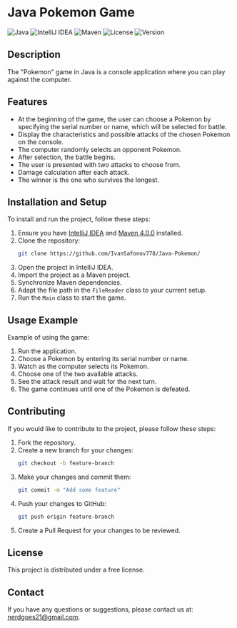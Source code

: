 # Java Pokemon Game
![Java](https://img.shields.io/badge/java-22.0.1-orange)
![IntelliJ IDEA](https://img.shields.io/badge/IntelliJ%20IDEA-2024.1-blue)
![Maven](https://img.shields.io/badge/Maven-3.9.2-green)
![License](https://img.shields.io/badge/license-MIT-green)
![Version](https://img.shields.io/badge/version-1.0-blue)
## Description
The "Pokemon" game in Java is a console application where you can play against the computer.

## Features
- At the beginning of the game, the user can choose a Pokemon by specifying the serial number or name, which will be selected for battle.
- Display the characteristics and possible attacks of the chosen Pokemon on the console.
- The computer randomly selects an opponent Pokemon.
- After selection, the battle begins.
- The user is presented with two attacks to choose from.
- Damage calculation after each attack.
- The winner is the one who survives the longest.

## Installation and Setup
To install and run the project, follow these steps:

1. Ensure you have [IntelliJ IDEA](https://www.jetbrains.com/idea/) and [Maven 4.0.0](https://maven.apache.org/) installed.
2. Clone the repository:
    ```bash
    git clone https://github.com/IvanSafonov778/Java-Pokemon/
    ```
3. Open the project in IntelliJ IDEA.
4. Import the project as a Maven project.
5. Synchronize Maven dependencies.
6. Adapt the file path in the `FileReader` class to your current setup.
7. Run the `Main` class to start the game.

## Usage Example
Example of using the game:

1. Run the application.
2. Choose a Pokemon by entering its serial number or name.
3. Watch as the computer selects its Pokemon.
4. Choose one of the two available attacks.
5. See the attack result and wait for the next turn.
6. The game continues until one of the Pokemon is defeated.

## Contributing
If you would like to contribute to the project, please follow these steps:

1. Fork the repository.
2. Create a new branch for your changes:
    ```bash
    git checkout -b feature-branch
    ```
3. Make your changes and commit them:
    ```bash
    git commit -m "Add some feature"
    ```
4. Push your changes to GitHub:
    ```bash
    git push origin feature-branch
    ```
5. Create a Pull Request for your changes to be reviewed.

## License
This project is distributed under a free license.

## Contact
If you have any questions or suggestions, please contact us at: nerdgoes21@gmail.com.

